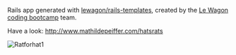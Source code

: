 Rails app generated with [lewagon/rails-templates](https://github.com/lewagon/rails-templates), created by the [Le Wagon coding bootcamp](https://www.lewagon.com) team.

Have a look: http://www.mathildepeiffer.com/hatsrats

![Ratforhat1](https://user-images.githubusercontent.com/86634734/135740437-650a6bef-7c9d-4d6a-b161-cb5402018411.jpeg)
